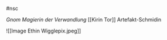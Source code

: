 #nsc 

*Gnom Magierin der Verwandlung*
[[Kirin Tor]] Artefakt-Schmidin

![[Image Ethin Wigglepix.jpeg]]